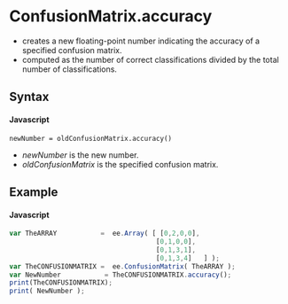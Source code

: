 # ConfusionMatrix.accuracy
- creates a new floating-point number indicating the accuracy of a specified confusion matrix.
- computed as the number of correct classifications divided by the total number of classifications.
       
## Syntax

#### Javascript

```
newNumber = oldConfusionMatrix.accuracy()
```
- *newNumber* is the new number.
- *oldConfusionMatrix* is the specified confusion matrix.

## Example

#### Javascript
```javascript
var TheARRAY           =  ee.Array( [ [0,2,0,0],  
                                     [0,1,0,0],  
                                     [0,1,3,1], 
                                     [0,1,3,4]   ] ); 
var TheCONFUSIONMATRIX =  ee.ConfusionMatrix( TheARRAY ); 
var NewNumber           = TheCONFUSIONMATRIX.accuracy(); 
print(TheCONFUSIONMATRIX);
print( NewNumber ); 
```
